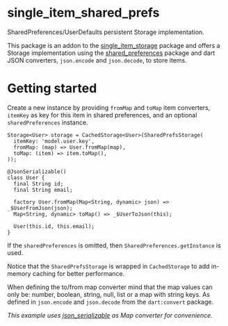 # single_item_shared_prefs

SharedPreferences/UserDefaults persistent Storage implementation.

This package is an addon to the [single_item_storage] package and offers
a Storage implementation using the [shared_preferences] package and dart 
JSON converters, `json.encode` and `json.decode`, to store items.

[single_item_storage]: https://pub.dev/packages/single_item_storage
[shared_preferences]: https://pub.dev/packages/shared_preferences

# Getting started

Create a new instance by providing `fromMap` and `toMap` item 
converters, `itemKey` as key for this item in shared preferences,
and an optional `sharedPreferences` instance. 

    Storage<User> storage = CachedStorage<User>(SharedPrefsStorage(
      itemKey: 'model.user.key',
      fromMap: (map) => User.fromMap(map),
      toMap: (item) => item.toMap(),
    ));
    
    @JsonSerializable()
    class User {
      final String id;
      final String email;
    
      factory User.fromMap(Map<String, dynamic> json) => _$UserFromJson(json);
      Map<String, dynamic> toMap() => _$UserToJson(this);
    
      User(this.id, this.email);
    }

If the `sharedPreferences` is omitted, then `SharedPreferences.getInstance` is used.

Notice that the `SharedPrefsStorage` is wrapped in `CachedStorage` to add in-memory
caching for better performance.

When defining the to/from map converter mind that the map values can only be: 
number, boolean, string, null, list or a map with string keys. As defined in 
`json.encode` and `json.decode` from the `dart:convert` package.

_This example uses [json_serializable] as Map converter for convenience._

[json_serializable]: https://pub.dev/packages/json_serializable
